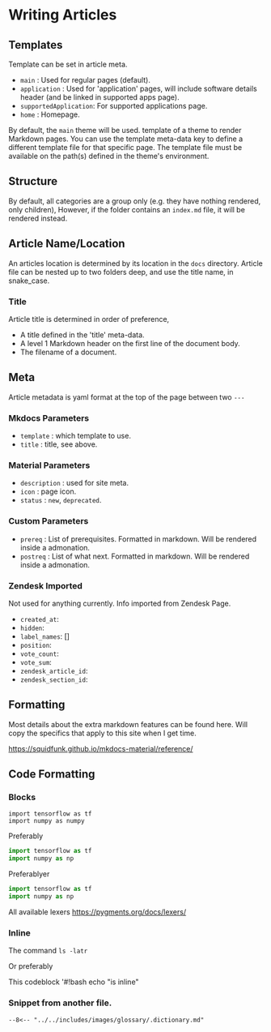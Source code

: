 # Writing Articles

## Templates

Template can be set in article meta.

- `main`                : Used for regular pages (default).
- `application`         : Used for 'application' pages, will include software details header (and be linked in supported apps page).
- `supportedApplication`: For supported applications page.
- `home`                : Homepage.

By default, the `main` theme will be used. template of a theme to render Markdown pages. You can use the template meta-data key to define a different template file for that specific page. The template file must be available on the path(s) defined in the theme's environment.

## Structure

By default, all categories are a group only (e.g. they have nothing rendered, only children),
However, if the folder contains an `index.md` file, it will be rendered instead.

## Article Name/Location

An articles location is determined by its location in the `docs` directory.
Article file can be nested up to two folders deep, and use the title name, in snake_case.

### Title

Article title is determined in order of preference,

- A title defined in the 'title' meta-data.
- A level 1 Markdown header on the first line of the document body.
- The filename of a document.

## Meta

Article metadata is yaml format at the top of the page between two `---`

### Mkdocs Parameters

- `template` : which template to use.
- `title`    : title, see above.

### Material Parameters

- `description` : used for site meta.
- `icon`        : page icon.
- `status`      : `new`, `deprecated`.

### Custom Parameters

- `prereq`      : List of prerequisites. Formatted in markdown. Will be rendered inside a admonation.
- `postreq`     : List of what next. Formatted in markdown. Will be rendered inside a admonation.

### Zendesk Imported

Not used for anything currently. Info imported from Zendesk Page.

- `created_at`:
- `hidden`:
- `label_names`: []
- `position`:
- `vote_count`:
- `vote_sum`:
- `zendesk_article_id`:
- `zendesk_section_id`:


## Formatting

Most details about the extra markdown features can be found here.
Will copy the specifics that apply to this site when I get time.

https://squidfunk.github.io/mkdocs-material/reference/

## Code Formatting

### Blocks

    import tensorflow as tf
    import numpy as numpy

Preferably

```py
import tensorflow as tf
import numpy as np 
```

Preferablyer

```py title="myScript.py"
import tensorflow as tf
import numpy as np 
```

All available lexers
https://pygments.org/docs/lexers/

### Inline

The command `ls -latr`

Or preferably

This codeblock '#!bash echo "is inline"

### Snippet from another file.

```md
--8<-- "../../includes/images/glossary/.dictionary.md"
```
